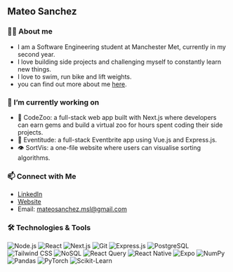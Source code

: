 ## Mateo Sanchez

### 🚶🏽 About me
- I am a Software Engineering student at Manchester Met, currently in my second year.
- I love building side projects and challenging myself to constantly learn new things.
- I love to swim, run bike and lift weights.
- you can find out more about me [here](https://mateocodes.com/about).

### 🚀 I’m currently working on
- 🦁 CodeZoo: a full-stack web app built with Next.js where developers can earn gems and build a virtual zoo for hours spent coding their side projects.
- 🎪 Eventitude: a full-stack Eventbrite app using Vue.js and Express.js.
- 👁️ SortVis: a one-file website where users can visualise sorting algorithms.

### 📫 Connect with Me
- [LinkedIn](https://www.linkedin.com/in/mateosanchezl)
- [Website](https://www.mateocodes.com)
- Email: mateosanchez.msl@gmail.com

### 🛠️ Technologies & Tools
![Node.js](https://img.shields.io/badge/-Node.js-339933?style=for-the-badge&logo=node.js&logoColor=white)
![React](https://img.shields.io/badge/-React-61DAFB?style=for-the-badge&logo=react&logoColor=white)
![Next.js](https://img.shields.io/badge/-Next.js-000000?style=for-the-badge&logo=nextdotjs&logoColor=white)
![Git](https://img.shields.io/badge/-Git-F05032?style=for-the-badge&logo=git&logoColor=white)
![Express.js](https://img.shields.io/badge/-Express.js-000000?style=for-the-badge&logo=express&logoColor=white)
![PostgreSQL](https://img.shields.io/badge/-PostgreSQL-4169E1?style=for-the-badge&logo=postgresql&logoColor=white)
![Tailwind CSS](https://img.shields.io/badge/-Tailwind%20CSS-38B2AC?style=for-the-badge&logo=tailwindcss&logoColor=white)
![NoSQL](https://img.shields.io/badge/-NoSQL-3A3A3A?style=for-the-badge&logo=mongodb&logoColor=white)
![React Query](https://img.shields.io/badge/-React%20Query-FF4154?style=for-the-badge&logo=reactquery&logoColor=white)
![React Native](https://img.shields.io/badge/-React%20Native-61DAFB?style=for-the-badge&logo=react&logoColor=white)
![Expo](https://img.shields.io/badge/-Expo-000020?style=for-the-badge&logo=expo&logoColor=white)
![NumPy](https://img.shields.io/badge/-NumPy-013243?style=for-the-badge&logo=numpy&logoColor=white)
![Pandas](https://img.shields.io/badge/-Pandas-150458?style=for-the-badge&logo=pandas&logoColor=white)
![PyTorch](https://img.shields.io/badge/-PyTorch-EE4C2C?style=for-the-badge&logo=pytorch&logoColor=white)
![Scikit-Learn](https://img.shields.io/badge/-Scikit%20Learn-F7931E?style=for-the-badge&logo=scikitlearn&logoColor=white)
